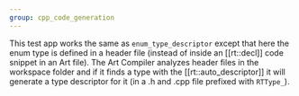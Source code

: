 ```yaml
---
group: cpp_code_generation
---
```

This test app works the same as `enum_type_descriptor` except that here the enum type is defined in a header file (instead of inside an [[rt::decl]] code snippet in an Art file). The Art Compiler analyzes header files in the workspace folder and if it finds a type with the [[rt::auto_descriptor]] it will generate a type descriptor for it (in a .h and .cpp file prefixed with `RTType_`).